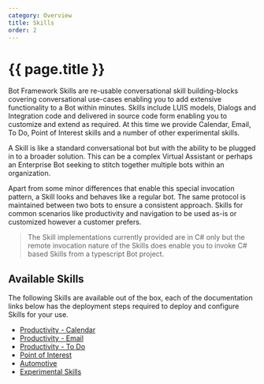 ```yaml
---
category: Overview
title: Skills
order: 2
---
```


# {{ page.title }}
Bot Framework Skills are re-usable conversational skill building-blocks covering conversational use-cases enabling you to add extensive functionality to a Bot within minutes. Skills include LUIS models, Dialogs and Integration code and delivered in source code form enabling you to customize and extend as required. At this time we provide Calendar, Email, To Do, Point of Interest skills and a number of other experimental skills.

A Skill is like a standard conversational bot but with the ability to be plugged in to a broader solution. This can be a complex Virtual Assistant or perhaps an Enterprise Bot seeking to stitch together multiple bots within an organization.

Apart from some minor differences that enable this special invocation pattern, a Skill looks and behaves like a regular bot. The same protocol is maintained between two bots to ensure a consistent approach. Skills for common scenarios like productivity and navigation to be used as-is or customized however a customer prefers.

>The Skill implementations currently provided are in C# only but the remote invocation nature of the Skills does enable you to invoke C# based Skills from a typescript Bot project.

## Available Skills

The following Skills are available out of the box, each of the documentation links below has the deployment steps required to deploy and configure Skills for your use.

- [Productivity - Calendar]({{site.baseurl}}/reference/skills/productivity-calendar)
- [Productivity - Email]({{site.baseurl}}/reference/skills/productivity-email)
- [Productivity - To Do]({{site.baseurl}}/reference/skills/productivity-todo)
- [Point of Interest]({{site.baseurl}}/reference/skills/pointofinterest)
- [Automotive]({{site.baseurl}}/reference/skills/automotive)
- [Experimental Skills]({{site.baseurl}}/reference/skills/experimental)
